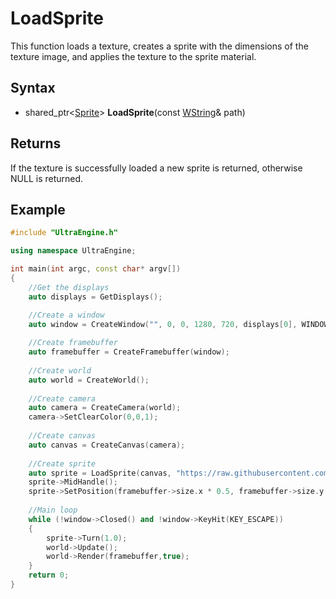 # LoadSprite

This function loads a texture, creates a sprite with the dimensions of the texture image, and applies the texture to the sprite material.

## Syntax

- shared_ptr<[Sprite](Sprite.md)\> **LoadSprite**(const [WString](WString.md)& path)

## Returns

If the texture is successfully loaded a new sprite is returned, otherwise NULL is returned.

## Example

```c++
#include "UltraEngine.h"

using namespace UltraEngine;

int main(int argc, const char* argv[])
{
    //Get the displays
    auto displays = GetDisplays();

    //Create a window
    auto window = CreateWindow("", 0, 0, 1280, 720, displays[0], WINDOW_CENTER | WINDOW_TITLEBAR);
    
    //Create framebuffer
    auto framebuffer = CreateFramebuffer(window);
    
    //Create world
    auto world = CreateWorld();
    
    //Create camera
    auto camera = CreateCamera(world);
    camera->SetClearColor(0,0,1);
    
    //Create canvas
    auto canvas = CreateCanvas(camera);
    
    //Create sprite
    auto sprite = LoadSprite(canvas, "https://raw.githubusercontent.com/Leadwerks/Documentation/master/Assets/Materials/Sprites/nightraider.dds");
    sprite->MidHandle();
    sprite->SetPosition(framebuffer->size.x * 0.5, framebuffer->size.y * 0.5);
    
    //Main loop
    while (!window->Closed() and !window->KeyHit(KEY_ESCAPE))
    {
        sprite->Turn(1.0);
        world->Update();
        world->Render(framebuffer,true);
    }
    return 0;
}
  ```
